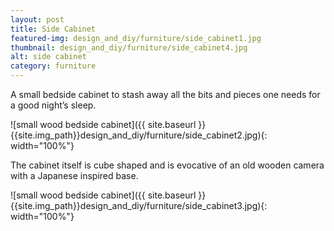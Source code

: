 ```yaml
---
layout: post
title: Side Cabinet
featured-img: design_and_diy/furniture/side_cabinet1.jpg
thumbnail: design_and_diy/furniture/side_cabinet4.jpg
alt: side cabinet
category: furniture
---
```


A small bedside cabinet to stash away all the bits and pieces one needs for a good night’s sleep.

![small wood bedside cabinet]({{ site.baseurl }}{{site.img_path}}design_and_diy/furniture/side_cabinet2.jpg){: width="100%"}

The cabinet itself is cube shaped and is evocative of an old wooden camera with a Japanese inspired base.

![small wood bedside cabinet]({{ site.baseurl }}{{site.img_path}}design_and_diy/furniture/side_cabinet3.jpg){: width="100%"}
